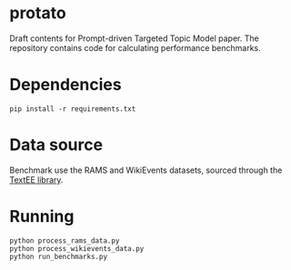 # protato

Draft contents for Prompt-driven Targeted Topic Model paper. The repository contains code for calculating performance benchmarks.

# Dependencies

```pip install -r requirements.txt```

# Data source

Benchmark use the RAMS and WikiEvents datasets, sourced through the [TextEE library](https://github.com/ej0cl6/TextEE).

# Running

```
python process_rams_data.py
python process_wikievents_data.py
python run_benchmarks.py
```
